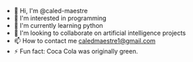 - 👋 Hi, I'm @caled-maestre
- 👀 I'm interested in programming
- 🌱 I'm currently learning python
- 💞️ I'm looking to collaborate on artificial intelligence projects
- 📫 How to contact me caledmaestre1@gmail.com
- ⚡ Fun fact: Coca Cola was originally green.
<!---
caled-maestre/caled-maestre is a ✨ special ✨ repository because its `README.md` (this file) appears on your GitHub profile.
You can click the Preview link to take a look at your changes.
--->
